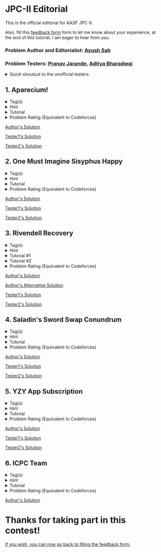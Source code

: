 # JPC-II Editorial
This is the official editorial for AASF JPC-II.

Also, fill this [feedback form](https://forms.gle/g5hBL71arjBGFwQq6) form to let me know about your experience, at the end of this tutorial. I am eager to hear from you.

### Problem Author and Editorialist: [Ayush Sah](https://www.linkedin.com/in/ay-ew-sh/)

### Problem Testers: [Pranav Jarande](https://www.linkedin.com/in/pranav-jarande-997a22257/), [Aditya Bharadwaj](https://www.linkedin.com/in/aditya-bharadwaj-134847157/)
<details>
<summary>Quick shoutout to the unofficial testers:</summary>
NonTechNerd69, Sohail, Hippie for their valuable feedback! :heart:
</details>

## 1. Aparecium!
<details>
<summary>Tag(s)</summary>

  `String` `String Matching` `Hash Table` `2 Pointers`
</details>
<details>
<summary>Hint</summary>

```
Do what the problem says.
```
</details>
<details>
<summary>Tutorial</summary>

  Iterate over the whole string and store the string of length 2 by concatenating the current and the next character in a hash set. For every $i$, reverse this string and check whether it already exists in the hash set or not. If it does, return True. Otherwise, return False.

**Time Complexity**: O(N)
</details>
<details>
<summary>Problem Rating (Equivalent to Codeforces)</summary>
  
  > 800
</details>

[Author's Solution](1.%20Aparecium/author's_solution.cpp)

[Tester1's Solution]()

[Tester2's Solution]()

## 2. One Must Imagine Sisyphus Happy
<details>
<summary>Tag(s)</summary>

  `Game` `String` `Greedy` `Sorting`
</details>
<details>
<summary>Hint</summary>

  When does Kafka have advantage over Camus?
</details>
<details>
<summary>Tutorial</summary>

  Let us assume that, the total number of common words known to both are $k$. Now, to play optimally each of them should first exhaust the common list of words (Why?). So, if we can find out when Kafka has advantage over Camus then we can determine who the winner would be. It is obvious that the one who knows more words wins. So, the situation of advantage arises when both of them know the exact same number of words.

For this case, it is easy to observe that Kafka has an advantage over Camus when the count of common words is odd. This is because, for each common word that Kafka uses, Camus loses that word. Eventually, Kafka ending up using the last common word always. This would mean that Kafka would have **effectively** 1 more word than Camus and would thus win as $n+1 > m$, when $n = m$.

**Time Complexity:** $O((n+m)\log{|String|})$
</details>
<details>
<summary>Problem Rating (Equivalent to Codeforces)</summary>
   
  > 1000
</details>

[Author's Solution](2.%20One%20Must%20Imagine%20Sisyphus%20Happy/author's_solution.cpp)

[Tester1's Solution]()

[Tester2's Solution]()

## 3. Rivendell Recovery
<details>
<summary>Tag(s)</summary>

  `Search` `Simulation` `Sorting` `Policy Based Data Structure`
</details>
<details>
<summary>Hint</summary>

```What if we maintained an array of unoccupied seats and simulated the whole process?```
</details>
<details>
<summary>Tutorial #1</summary>

This is a straight forward problem of simulation. One such way to solve the problem is described here. Maintain an array of size n where each seat is initially unoccupied, denoted by -1. Iterate over this array and update the seat with the value 0 as they get occupied. Now, iterate over this updated array and from the very first seat which is unoccupied, increment the seat number starting from 1. Finally, do a linear search over this array to find the original seat number. 

Since, the constraints aren't very strict, a solution till $O(N\log{N}$ or $O(M\log{M})$ would pass as well. Although a brute implementation worse than this would give you TLE.

**Time Complexity:** $O(N)$
</details>
<details>
<summary>Tutorial #2</summary>

  This problem can be solved with the help of an ordered set from the [policy based data structure](https://codeforces.com/blog/entry/11080) class which gives all the basic operations that an STL ordered set gives, alongwith two extra functions `find_by_order()` and `order_of_key()`. Although, using this data structure here would result in a worse time complexity than [author's solution](3.%20Rivendell%20Recovery/author's_solution.cpp), it is still a very powerful data structure to learn. It helps to solve offline query based problems for example, in a very elegant way. The solution code can be found in [author's alternative solution](3.%20Rivendell%20Recovery/author's_alternative_solution.cpp).

Here is the extended version of the problem to try this method: https://www.thejoboverflow.com/problem/148/

**Time Complexity:** $O(N\log{N}+log(abs(N-M)))$
</details>
<details>
<summary>Problem Rating (Equivalent to Codeforces)</summary>
   
  > 1100
</details>

[Author's Solution](3.%20Rivendell%20Recovery/author's_solution.cpp)

[Author's Alternative Solution](3.%20Rivendell%20Recovery/author's_alternative_solution.cpp)

[Tester1's Solution]()

[Tester2's Solution]()

## 4. Saladin's Sword Swap Conundrum
<details>
<summary>Tag(s)</summary>

  `Array Shifting` `Derangement` 
</details>
<details>
<summary>Hint</summary>

```This is a problem of derangement. How is the possibility of a possible derangement related to the count of each element?```
</details>
<details>
<summary>Tutorial</summary>

Derangement can be defined as an arrangement in which no element is in its original position. Thus, it is easy to figure out that in this problem, if we can make a valid derangement of the given sequence, then Baldwin wins. But, doing it in a naive way would be computationally difficult. So, instead of embarking upon the journey to print this derangement let us first figure out if there is a way to determine whether Baldwin can even win or not. Upon inspection of few examples, we can make a key observation that if the count of any element in the sequence is more than $\left\lfloor\frac{N}{2}\right \rfloor$ then it is not possible to generate a derangement. Let's prove it:
``` 
PROOF

STATEMENT: If an element occurs more than 'half the size' number of times in an array then the derangement of that array is not possible.
Let us say that it is possible to make a derangement even if an element's count is more than half of the total input size. So, to generate the derangement we try to pick this number and at every occurrence of it,  we fill the remaining numbers in. But, eventually we run out of remaining numbers as there would always be atleast 1 empty position where nothing but this selected element could only go in. This arrangement is not a valid derangement.
Hence, by contradiction we prove our statement.
```
Thus, Baldwin can only win if all elements occur less than $\left\lfloor\frac{N}{2}\right \rfloor$ times. 

Now, to generate a valid derangement we can take help of a result of our result above. If we can have all the same coloured sheaths in a line, then we know that the colour appearing for the most number of times would also require most number of other remaining colours to fill their position. So, if we rotate this sorted sequence by an amount of $\left\lfloor\frac{N}{2}\right \rfloor$, then we can guarantee that no element of maximum occurence is in its original position. Thus as a result of the statement that we proved and this observation, we ensure that we get a valid derangement and none of the elements are in their original position.

**Time Complexity:** $O(N\log{N})$
</details>
<details>
<summary>Problem Rating (Equivalent to Codeforces)</summary>
   
  > 1400
</details>

[Author's Solution](4.%20Saladin's%20Sword%20Swap%20Conundrum/author's_solution.cpp)

[Tester1's Solution]()

[Tester2's Solution]()

## 5. YZY App Subscription
<details>
<summary>Tag(s)</summary>

  `Coordinate Compression` `Sorting` `Difference Array` `Sweep Line`
</details>
<details>
<summary>Hint</summary>
</details>
<details>
<summary>Tutorial</summary>
</details>
<details>
<summary>Problem Rating (Equivalent to Codeforces)</summary>
   
  > 1500
</details>

[Author's Solution](5.%20YZY%20App%20Subscription/author's_solution.cpp)

[Tester1's Solution]()

[Tester2's Solution]()

## 6. ICPC Team
<details>
<summary>Tag(s)</summary>

  `Binary Search` `Bitmasking` `DP`
</details>
<details>
<summary>Hint</summary>
</details>
<details>
<summary>Tutorial</summary>
</details>
<details>
<summary>Problem Rating (Equivalent to Codeforces)</summary>
   
  > 1700
</details>

[Author's Solution](6.%20ICPC%20Team/author's_solution.cpp)

# Thanks for taking part in this contest!
[If you wish, you can now go back to filling the feedback form.](https://forms.gle/g5hBL71arjBGFwQq6)
